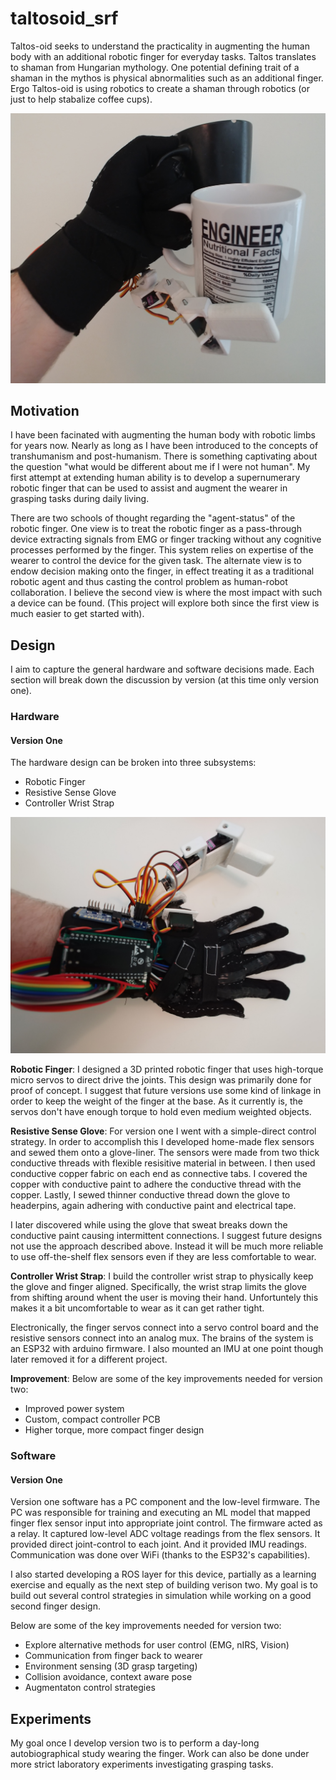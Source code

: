 # taltosoid_srf
Taltos-oid seeks to understand the practicality in augmenting the human body with an additional robotic finger for everyday tasks. Taltos translates to shaman from Hungarian mythology. One potential defining trait of a shaman in the mythos is physical abnormalities such as an additional finger. Ergo Taltos-oid is using robotics to create a shaman through robotics (or just to help stabalize coffee cups).

![Picture shows a gloved hand holding a cup with thumb, index finger, and middle finger. A second cup is being held with the ring finger, pinky, and the supernumerary robotic opposable finger](./documentation/cup-hold.jpg?raw=true)

## Motivation
I have been facinated with augmenting the human body with robotic limbs for years now. Nearly as long as I have been introduced to the concepts of transhumanism and post-humanism. There is something captivating about the question "what would be different about me if I were not human". My first attempt at extending human ability is to develop a supernumerary robotic finger that can be used to assist and augment the wearer in grasping tasks during daily living.

There are two schools of thought regarding the "agent-status" of the robotic finger. One view is to treat the robotic finger as a pass-through device extracting signals from EMG or finger tracking without any cognitive processes performed by the finger. This system relies on expertise of the wearer to control the device for the given task. The alternate view is to endow decision making onto the finger, in effect treating it as a traditional robotic agent and thus casting the control problem as human-robot collaboration. I believe the second view is where the most impact with such a device can be found. (This project will explore both since the first view is much easier to get started with).

## Design
I aim to capture the general hardware and software decisions made. Each section will break down the discussion by version (at this time only version one).

### Hardware

#### Version One
The hardware design can be broken into three subsystems:
- Robotic Finger
- Resistive Sense Glove
- Controller Wrist Strap

![Picture shows a gloved hand with the robotic finger attached. Control board (ESP32) is also shown.](./documentation/top-view.jpg?raw=true "Version one hardware")

**Robotic Finger**:
I designed a 3D printed robotic finger that uses high-torque micro servos to direct drive the joints. This design was primarily done for proof of concept. I suggest that future versions use some kind of linkage in order to keep the weight of the finger at the base. As it currently is, the servos don't have enough torque to hold even medium weighted objects. 

**Resistive Sense Glove**:
For version one I went with a simple-direct control strategy. In order to accomplish this I developed home-made flex sensors and sewed them onto a glove-liner. The sensors were made from two thick conductive threads with flexible resisitive material in between. I then used conductive copper fabric on each end as connective tabs. I covered the copper with conductive paint to adhere the conductive thread with the copper. Lastly, I sewed thinner conductive thread down the glove to headerpins, again adhering with conductive paint and electrical tape. 

I later discovered while using the glove that sweat breaks down the conductive paint causing intermittent connections. I suggest future designs not use the approach described above. Instead it will be much more reliable to use off-the-shelf flex sensors even if they are less comfortable to wear. 

**Controller Wrist Strap**:
I build the controller wrist strap to physically keep the glove and finger aligned. Specifically, the wrist strap limits the glove from shifting around whent the user is moving their hand. Unfortuntely this makes it a bit uncomfortable to wear as it can get rather tight.

Electronically, the finger servos connect into a servo control board and the resistive sensors connect into an analog mux. The brains of the system is an ESP32 with arduino firmware. I also mounted an IMU at one point though later removed it for a different project.

**Improvement**:
Below are some of the key improvements needed for version two:

- Improved power system
- Custom, compact controller PCB
- Higher torque, more compact finger design

### Software

#### Version One
Version one software has a PC component and the low-level firmware. The PC was responsible for training and executing an ML model that mapped finger flex sensor input into appropriate joint control. The firmware acted as a relay. It captured low-level ADC voltage readings from the flex sensors. It provided direct joint-control to each joint. And it provided IMU readings. Communication was done over WiFi (thanks to the ESP32's capabilities).

I also started developing a ROS layer for this device, partially as a learning exercise and equally as the next step of building verison two. My goal is to build out several control strategies in simulation while working on a good second finger design.

Below are some of the key improvements needed for version two:

- Explore alternative methods for user control (EMG, nIRS, Vision)
- Communication from finger back to wearer
- Environment sensing (3D grasp targeting)
- Collision avoidance, context aware pose
- Augmentaton control strategies

## Experiments
My goal once I develop version two is to perform a day-long autobiographical study wearing the finger. Work can also be done under more strict laboratory experiments investigating grasping tasks.

